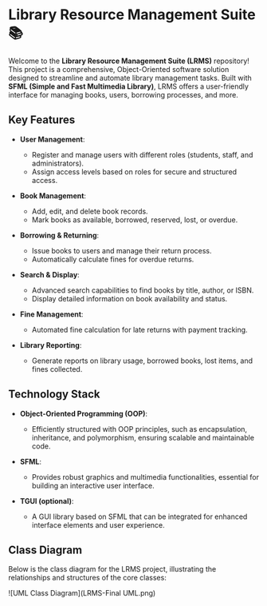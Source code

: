 # Library Resource Management Suite 📚

Welcome to the **Library Resource Management Suite (LRMS)** repository! This project is a comprehensive, Object-Oriented software solution designed to streamline and automate library management tasks. Built with **SFML (Simple and Fast Multimedia Library)**, LRMS offers a user-friendly interface for managing books, users, borrowing processes, and more.

## Key Features

- **User Management**: 
  - Register and manage users with different roles (students, staff, and administrators).
  - Assign access levels based on roles for secure and structured access.

- **Book Management**: 
  - Add, edit, and delete book records.
  - Mark books as available, borrowed, reserved, lost, or overdue.
  
- **Borrowing & Returning**: 
  - Issue books to users and manage their return process.
  - Automatically calculate fines for overdue returns.

- **Search & Display**: 
  - Advanced search capabilities to find books by title, author, or ISBN.
  - Display detailed information on book availability and status.

- **Fine Management**: 
  - Automated fine calculation for late returns with payment tracking.

- **Library Reporting**: 
  - Generate reports on library usage, borrowed books, lost items, and fines collected.

## Technology Stack

- **Object-Oriented Programming (OOP)**: 
  - Efficiently structured with OOP principles, such as encapsulation, inheritance, and polymorphism, ensuring scalable and maintainable code.
  
- **SFML**: 
  - Provides robust graphics and multimedia functionalities, essential for building an interactive user interface.
  
- **TGUI (optional)**: 
  - A GUI library based on SFML that can be integrated for enhanced interface elements and user experience.

## Class Diagram

Below is the class diagram for the LRMS project, illustrating the relationships and structures of the core classes:

![UML Class Diagram](LRMS-Final UML.png)


